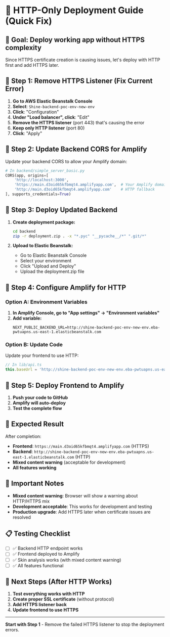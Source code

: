 # 🚀 HTTP-Only Deployment Guide (Quick Fix)

## 🎯 **Goal:** Deploy working app without HTTPS complexity

Since HTTPS certificate creation is causing issues, let's deploy with HTTP first and add HTTPS later.

## 🔧 **Step 1: Remove HTTPS Listener (Fix Current Error)**

1. **Go to AWS Elastic Beanstalk Console**
2. **Select**: `Shine-backend-poc-env-new-env`
3. **Click**: "Configuration"
4. **Under "Load balancer", click**: "Edit"
5. **Remove the HTTPS listener** (port 443) that's causing the error
6. **Keep only HTTP listener** (port 80)
7. **Click**: "Apply"

## 🔧 **Step 2: Update Backend CORS for Amplify**

Update your backend CORS to allow your Amplify domain:

```python
# In backend/simple_server_basic.py
CORS(app, origins=[
    'http://localhost:3000',
    'https://main.d3oid65kfbmqt4.amplifyapp.com',  # Your Amplify domain
    'http://main.d3oid65kfbmqt4.amplifyapp.com'    # HTTP fallback
], supports_credentials=True)
```

## 🔧 **Step 3: Deploy Updated Backend**

1. **Create deployment package:**
   ```bash
   cd backend
   zip -r deployment.zip . -x "*.pyc" "__pycache__/*" ".git/*"
   ```

2. **Upload to Elastic Beanstalk:**
   - Go to Elastic Beanstalk Console
   - Select your environment
   - Click "Upload and Deploy"
   - Upload the deployment.zip file

## 🔧 **Step 4: Configure Amplify for HTTP**

### **Option A: Environment Variables**
1. **In Amplify Console, go to "App settings" → "Environment variables"**
2. **Add variable:**
   ```
   NEXT_PUBLIC_BACKEND_URL=http://shine-backend-poc-env-new-env.eba-pwtuapns.us-east-1.elasticbeanstalk.com
   ```

### **Option B: Update Code**
Update your frontend to use HTTP:

```javascript
// In lib/api.ts
this.baseUrl = 'http://shine-backend-poc-env-new-env.eba-pwtuapns.us-east-1.elasticbeanstalk.com';
```

## 🔧 **Step 5: Deploy Frontend to Amplify**

1. **Push your code to GitHub**
2. **Amplify will auto-deploy**
3. **Test the complete flow**

## 🎯 **Expected Result**

After completion:
- **Frontend**: `https://main.d3oid65kfbmqt4.amplifyapp.com` (HTTPS)
- **Backend**: `http://shine-backend-poc-env-new-env.eba-pwtuapns.us-east-1.elasticbeanstalk.com` (HTTP)
- **Mixed content warning** (acceptable for development)
- **All features working**

## 🚨 **Important Notes**

- **Mixed content warning**: Browser will show a warning about HTTP/HTTPS mix
- **Development acceptable**: This works for development and testing
- **Production upgrade**: Add HTTPS later when certificate issues are resolved

## 📋 **Testing Checklist**

- [ ] ✅ Backend HTTP endpoint works
- [ ] ✅ Frontend deployed to Amplify
- [ ] ✅ Skin analysis works (with mixed content warning)
- [ ] ✅ All features functional

## 🔄 **Next Steps (After HTTP Works)**

1. **Test everything works with HTTP**
2. **Create proper SSL certificate** (without protocol)
3. **Add HTTPS listener back**
4. **Update frontend to use HTTPS**

---

**Start with Step 1** - Remove the failed HTTPS listener to stop the deployment errors. 